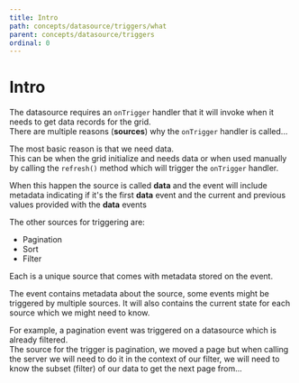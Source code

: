 ```yaml
---
title: Intro
path: concepts/datasource/triggers/what
parent: concepts/datasource/triggers
ordinal: 0
---
```


# Intro

The datasource requires an `onTrigger` handler that it will invoke when it needs to get data records for the grid.  
There are multiple reasons (**sources**) why the `onTrigger` handler is called...

The most basic reason is that we need data.  
This can be when the grid initialize and needs data or when used manually by calling the `refresh()` method which will trigger the `onTrigger` handler.

When this happen the source is called **data** and the event will include metadata indicating if it's the first **data** event
and the current and previous values provided with the **data** events

The other sources for triggering are:

- Pagination
- Sort
- Filter

Each is a unique source that comes with metadata stored on the event.

The event contains metadata about the source, some events might be triggered by multiple sources.
It will also contains the current state for each source which we might need to know.

For example, a pagination event was triggered on a datasource which is already filtered.  
The source for the trigger is pagination, we moved a page but when calling the server we will need to do
it in the context of our filter, we will need to know the subset (filter) of our data to get the next page from...
